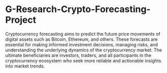 # G-Research-Crypto-Forecasting-Project
Cryptocurrency forecasting aims to predict the future price movements of digital assets such
as Bitcoin, Ethereum, and others. These forecasts are essential for making informed
investment decisions, managing risks, and understanding the underlying dynamics of the
cryptocurrency market.
The ultimate beneficiaries are investors, traders, and all participants in the
cryptocurrency ecosystem who seek more reliable and actionable insights into market trends.
